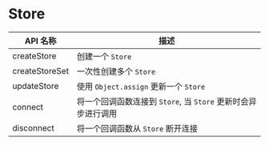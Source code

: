 # Store

| API 名称       | 描述                                                          |
| -------------- | ------------------------------------------------------------- |
| createStore    | 创建一个 `Store`                                              |
| createStoreSet | 一次性创建多个 `Store`                                        |
| updateStore    | 使用 `Object.assign` 更新一个 `Store`                         |
| connect        | 将一个回调函数连接到 `Store`, 当 `Store` 更新时会异步进行调用 |
| disconnect     | 将一个回调函数从 `Store` 断开连接                             |
